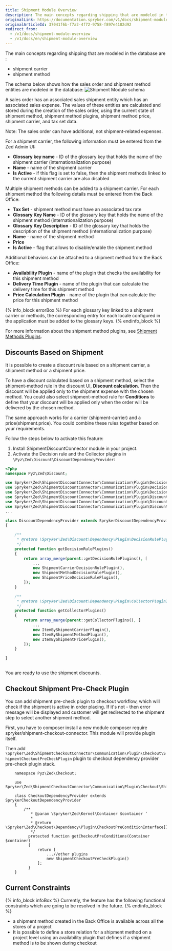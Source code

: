 ```yaml
---
title: Shipment Module Overview
description: The main concepts regarding shipping that are modeled in the database are shipment carrier and shipment method.
originalLink: https://documentation.spryker.com/v1/docs/shipment-module-overview
originalArticleId: 37041f6b-f7a2-4f72-9758-f897e4102d92
redirect_from:
  - /v1/docs/shipment-module-overview
  - /v1/docs/en/shipment-module-overview
---
```


The main concepts regarding shipping that are modeled in the database are :

* shipment carrier
* shipment method

The schema below shows how the sales order and shipment method entities are modeled in the database:
![Shipment Module schema](https://spryker.s3.eu-central-1.amazonaws.com/docs/Features/Shipment/Shipment+Module+Overview/shipment_method_database_schema_2.png)

A sales order has an associated sales shipment entity which has an associated sales expense. The values of these entities are calculated and stored during the creation of the sales order, using the current state of shipment method, shipment method plugins, shipment method price, shipment carrier, and tax set data.

Note: The sales order can have additional, not shipment-related expenses.

For a shipment carrier, the following information must be entered from the Zed Admin UI:

* **Glossary key name** - ID of the glossary key that holds the name of the shipment carrier (internationalization purpose)
* **Name** - name of the shipment carrier
* **Is Active** - if this flag is set to false, then the shipment methods linked to the current shipment carrier are also disabled

Multiple shipment methods can be added to a shipment carrier. For each shipment method the following details must be entered from the Back Office:

* **Tax Set** - shipment method must have an associated tax rate
* **Glossary Key Name** - ID of the glossary key that holds the name of the shipment method (internationalization purpose)
* **Glossary Key Description** - ID of the glossary key that holds the description of the shipment method (internationalization purpose)
* **Name** - name of the shipment method
* **Price**
* **Is Active** - flag that allows to disable/enable the shipment method

Additional behaviors can be attached to a shipment method from the Back Office:

* **Availability Plugin** - name of the plugin that checks the availability for this shipment method
* **Delivery Time Plugin** - name of the plugin that can calculate the delivery time for this shipment method
* **Price Calculation Plugin** - name of the plugin that can calculate the price for this shipment method

{% info_block errorBox %}
For each glossary key linked to a shipment carrier or methods, the corresponding entry for each locale configured in the application must be added to the glossary keys.
{% endinfo_block %}

For more information about the shipment method plugins, see [Shipment Methods Plugins](/docs/scos/dev/features/201811.0/shipment/shipment-method-plugins.html).

## Discounts Based on Shipment

It is possible to create a discount rule based on a shipment carrier, a shipment method or a shipment price.

To have a discount calculated based on a shipment method, select the shipment-method rule in the discount UI, **Discount calculation**. Then the discount will be applied only to the shipment expense with the chosen method. You could also select shipment-method rule for **Conditions** to define that your discount will be applied only when the order will be delivered by the chosen method.

The same approach works for a carrier (shipment-carrier) and a price(shipment.price). You could combine these rules together based on your requirements.

Follow the steps below to activate this feature:

1. Install ShipmentDiscountConnector module in your project.
2. Activate the Decision rule and the Collector plugins in `\Pyz\Zed\Discount\DiscountDependencyProvider`:

```php
<?php
namespace Pyz\Zed\Discount;

use Spryker\Zed\ShipmentDiscountConnector\Communication\Plugin\DecisionRule\ShipmentCarrierDecisionRulePlugin;
use Spryker\Zed\ShipmentDiscountConnector\Communication\Plugin\DecisionRule\ShipmentMethodDecisionRulePlugin;
use Spryker\Zed\ShipmentDiscountConnector\Communication\Plugin\DecisionRule\ShipmentPriceDecisionRulePlugin;
use Spryker\Zed\ShipmentDiscountConnector\Communication\Plugin\DiscountCollector\ItemByShipmentCarrierPlugin;
use Spryker\Zed\ShipmentDiscountConnector\Communication\Plugin\DiscountCollector\ItemByShipmentMethodPlugin;
use Spryker\Zed\ShipmentDiscountConnector\Communication\Plugin\DiscountCollector\ItemByShipmentPricePlugin;
...

class DiscountDependencyProvider extends SprykerDiscountDependencyProvider
{

    /**
     * @return \Spryker\Zed\Discount\Dependency\Plugin\DecisionRulePluginInterface[]
     */
    protected function getDecisionRulePlugins()
    {
        return array_merge(parent::getDecisionRulePlugins(), [
            ...
            new ShipmentCarrierDecisionRulePlugin(),
            new ShipmentMethodDecisionRulePlugin(),
            new ShipmentPriceDecisionRulePlugin(),
        ]);
    }

    /**
     * @return \Spryker\Zed\Discount\Dependency\Plugin\CollectorPluginInterface[]
     */
    protected function getCollectorPlugins()
    {
        return array_merge(parent::getCollectorPlugins(), [
            ...
            new ItemByShipmentCarrierPlugin(),
            new ItemByShipmentMethodPlugin(),
            new ItemByShipmentPricePlugin(),
        ]);
    }

}
					
```

You are ready to use the shipment discounts.

## Checkout Shipment Pre-Check Plugin

You can add shipment pre-check plugin to checkout workflow, which will check if the shipment is active in order placing. If it's not - then error message will be displayed and customer will get redirected to the shipment step to select another shipment method.

First, you have to composer install a new module composer require spryker/shipment-checkout-connector. This module will provide plugin itself.

Then add `\Spryker\Zed\ShipmentCheckoutConnector\Communication\Plugin\Checkout\ShipmentCheckoutPreCheckPlugin` plugin to checkout dependency provider pre-check plugin stack.

```
	namespace Pyz\Zed\Checkout;
	
	use Spryker\Zed\ShipmentCheckoutConnector\Communication\Plugin\Checkout\ShipmentCheckoutPreCheckPlugin;
	
	class CheckoutDependencyProvider extends SprykerCheckoutDependencyProvider
	{
	    /**
	       * @param \Spryker\Zed\Kernel\Container $container ’
	       *
	       * @return \Spryker\Zed\Checkout\Dependency\Plugin\CheckoutPreConditionInterface[]
	       */
	      protected function getCheckoutPreConditions(Container $container)
	      {
	          return [
	              ...//other plugins
	              new ShipmentCheckoutPreCheckPlugin()
	          ];
	      }
	}						
```

## Current Constraints

{% info_block infoBox %}
Currently, the feature has the following functional constraints which are going to be resolved in the future.
{% endinfo_block %}

* a shipment method created in the Back Office is available across all the stores of a project
* It is possible to define a store relation for a shipment method on a project level using an availability plugin that defines if a shipment method is to be shown during checkout

<!-- Last review date: Dec 4, 2017-- by Aurimas Ličkus -->
